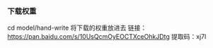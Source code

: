 ### 下载权重
cd model/hand-write 将下载的权重放进去
链接：https://pan.baidu.com/s/10UsQcmOyEOCTXceOhkJDtg 
提取码：xj7l 
